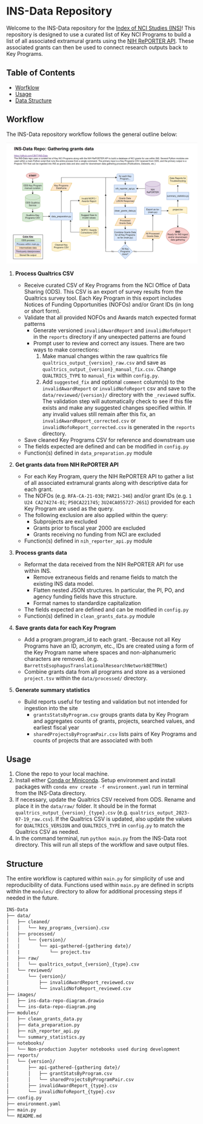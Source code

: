 # INS-Data Repository

Welcome to the INS-Data repository for the [Index of NCI Studies (INS)](https://studycatalog.cancer.gov/)! This repository is designed to use a curated list of Key NCI Programs to build a list of all associated extramural grants using the [NIH RePORTER API](https://api.reporter.nih.gov/). These associated grants can then be used to connect research outputs back to Key Programs. 

## Table of Contents

- [Worfklow](#workflow)
- [Usage](#usage)
- [Data Structure](#data-structure)

## Workflow

The INS-Data repository workflow follows the general outline below:  

![INS-Data workflow. This diagram shows a rough visualization of the steps listed below.](images/ins-data-repo-diagram.png)

1. **Process Qualtrics CSV**
    - Receive curated CSV of Key Programs from the NCI Office of Data Sharing (ODS). This CSV is an export of survey results from the Qualtrics survey tool. Each Key Program in this export includes Notices of Funding Opportunities (NOFOs) and/or Grant IDs (in long or short form).
    - Validate that all provided NOFOs and Awards match expected format patterns
        - Generate versioned `invalidAwardReport` and `invalidNofoReport` in the `reports` directory if any unexpected patterns are found
        - Prompt user to review and correct any issues. There are two ways to make corrections:
            1. Make manual changes within the raw qualtrics file `qualtrics_output_{version}_raw.csv` and save as `qualtrics_output_{version}_manual_fix.csv`. Change `QUALTRICS_TYPE` to `manual_fix` within `config.py`.
            2. Add `suggested_fix` and optional `comment` column(s) to the `invalidAwardReport` or `invalidNofoReport` csv and save to the `data/reviewed/{version}/` directory with the `_reviewed` suffix. The validation step will automatically check to see if this file exists and make any suggested changes specified within. If any invalid values still remain after this fix, an `invalidAwardReport_corrected.csv` or `invalidNofoReport_corrected.csv` is generated in the `reports` directory. 
    - Save cleaned Key Programs CSV for reference and downstream use
    - The fields expected are defined and can be modified in `config.py`
    - Function(s) defined in `data_preparation.py` module

2. **Get grants data from NIH RePORTER API**
    - For each Key Program, query the NIH RePORTER API to gather a list of all associated extramural grants along with descriptive data for each grant. 
    - The NOFOs (e.g. `RFA-CA-21-038`; `PAR21-346`) and/or grant IDs (e.g. `1 U24 CA274274-01`; `P50CA221745`; `3U24CA055727-26S1`) provided for each Key Program are used as the query. 
    - The following exclusion are also applied within the query:
        - Subprojects are excluded
        - Grants prior to fiscal year 2000 are excluded
        - Grants receiving no funding from NCI are excluded
    - Function(s) defined in `nih_reporter_api.py` module

3. **Process grants data**
    - Reformat the data received from the NIH RePORTER API for use within INS. 
        - Remove extraneous fields and rename fields to match the existing INS data model.
        - Flatten nested JSON structures. In particular, the PI, PO, and agency funding fields have this structure. 
        - Format names to standardize capitalization
    - The fields expected are defined and can be modified in `config.py`
    - Function(s) defined in `clean_grants_data.py` module

4. **Save grants data for each Key Program**
    - Add a program.program_id to each grant.
        -Because not all Key Programs have an ID, acronym, etc., IDs are created using a form of the Key Program name where spaces and non-alphanumeric characters are removed. (e.g. `BarrettsEsophagusTranslationalResearchNetworkBETRNet`)
    - Combine grants data from all programs and store as a versioned `project.tsv` within the `data/processed/` directory.

5. **Generate summary statistics**
    - Build reports useful for testing and validation but not intended for ingestion into the site
        - `grantsStatsByProgram.csv` groups grants data by Key Program and aggregates counts of grants, projects, searched values, and earliest fiscal year
        - `sharedProjectsByProgramPair.csv` lists pairs of Key Programs and counts of projects that are associated with both

## Usage

1. Clone the repo to your local machine.
2. Install either [Conda or Miniconda](https://docs.conda.io/projects/conda/en/stable/user-guide/install/download.html#anaconda-or-miniconda). Setup environment and install packages with `conda env create -f environment.yaml` run in terminal from the INS-Data directory.
3. If necessary, update the Qualtrics CSV received from ODS. Rename and place it in the `data/raw/` folder. It should be in the format `qualtrics_output_{version}_{type}.csv` (e.g. `qualtrics_output_2023-07-19_raw.csv`). If the Qualtrics CSV is updated, also update the values for `QUALTRICS_VERSION` and `QUALTRICS_TYPE` in `config.py` to match the Qualtrics CSV as needed.
5. In the command terminal, run `python main.py` from the INS-Data root directory. This will run all steps of the workflow and save output files. 

## Structure

The entire workflow is captured within `main.py` for simplicity of use and reproducibility of data. Functions used within `main.py` are defined in scripts within the `modules/` directory to allow for additional processing steps if needed in the future. 

```
INS-Data
├── data/
│   ├── cleaned/
│   │   └── key_programs_{version}.csv
│   ├── processed/
│   │   └── {version}/
│   │       └── api-gathered-{gathering date}/
│   |           └── project.tsv
│   ├── raw/
│   │   └── qualtrics_output_{version}_{type}.csv
│   └── reviewed/
│       └── {version}/
│           ├── invalidAwardReport_reviewed.csv
│           └── invalidNofoReport_reviewed.csv
├── images/
│   ├── ins-data-repo-diagram.drawio
│   └── ins-data-repo-diagram.png
├── modules/
│   ├── clean_grants_data.py
│   ├── data_preparation.py
│   ├── nih_reporter_api.py
│   └── summary_statistics.py
├── notebooks/
│   └── Non-production Jupyter notebooks used during development
├── reports/
│   └── {version}/
│       ├── api-gathered-{gathering date}/
│       │   ├── grantStatsByProgram.csv
│       │   └── sharedProjectsByProgramPair.csv
│       ├── invalidAwardReport_{type}.csv
│       └── invalidNofoReport_{type}.csv
├── config.py
├── environment.yaml
├── main.py
└── README.md
```
